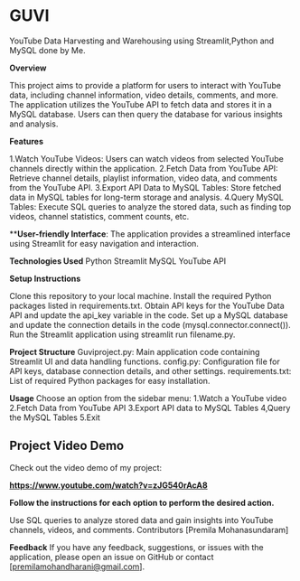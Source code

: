 # GUVI
YouTube Data Harvesting and Warehousing using Streamlit,Python and MySQL done by Me.

**Overview**

This project aims to provide a platform for users to interact with YouTube data, including channel information, video details, comments, and more. The application utilizes the YouTube API to fetch data and stores it in a MySQL database. Users can then query the database for various insights and analysis.

**Features**

1.Watch YouTube Videos: Users can watch videos from selected YouTube channels directly within the application.
2.Fetch Data from YouTube API: Retrieve channel details, playlist information, video data, and comments from the YouTube API.
3.Export API Data to MySQL Tables: Store fetched data in MySQL tables for long-term storage and analysis.
4.Query MySQL Tables: Execute SQL queries to analyze the stored data, such as finding top videos, channel statistics, comment counts, etc.

****User-friendly Interface**: The application provides a streamlined interface using Streamlit for easy navigation and interaction.

**Technologies Used**
Python
Streamlit
MySQL
YouTube API

**Setup Instructions**

Clone this repository to your local machine.
Install the required Python packages listed in requirements.txt.
Obtain API keys for the YouTube Data API and update the api_key variable in the code.
Set up a MySQL database and update the connection details in the code (mysql.connector.connect()).
Run the Streamlit application using streamlit run filename.py.

**Project Structure**
Guviproject.py: Main application code containing Streamlit UI and data handling functions.
config.py: Configuration file for API keys, database connection details, and other settings.
requirements.txt: List of required Python packages for easy installation.

**Usage**
Choose an option from the sidebar menu:
1.Watch a YouTube video
2.Fetch Data from YouTube API
3.Export API data to MySQL Tables
4,Query the MySQL Tables
5.Exit

## Project Video Demo

Check out the video demo of my project:

**https://www.youtube.com/watch?v=zJG540rAcA8**

**Follow the instructions for each option to perform the desired action.**

Use SQL queries to analyze stored data and gain insights into YouTube channels, videos, and comments.
Contributors
[Premila Mohanasundaram]

**Feedback**
If you have any feedback, suggestions, or issues with the application, please open an issue on GitHub or contact [premilamohandharani@gmail.com].
